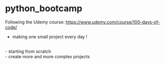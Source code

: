 # python_bootcamp

Following the Udemy course: https://www.udemy.com/course/100-days-of-code/
<br />
- making one small project every day ! 
<br />
  - starting from scratch 
<br />
  - create more and more complex projects 
<br />


